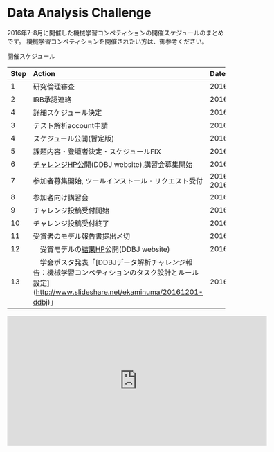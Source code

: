 # Data Analysis Challenge

2016年7-8月に開催した機械学習コンペティションの開催スケジュールのまとめです。
機械学習コンペティションを開催されたい方は、御参考ください。

開催スケジュール

|Step| Action       | Date      |  Description |
|:-----|:-----------|:------------|:-------------|
|1| 研究倫理審査| 2016/3/15  |      x    |
|2| IRB承認連絡 | 2016/3/30  |    x    |
|4| 詳細スケジュール決定 |  2016/4/1-8    |  x        |
|3| テスト解析account申請 | 2016/4/11 |    x      |
|4| スケジュール公開(暫定版)　| 2016/4/19 | x |
|5| 課題内容・登壇者決定・スケジュールFIX  | 2016/4/28           |   x       |
|6| [チャレンジHP](http://www.ddbj.nig.ac.jp/ddbj-challenge2016-j.html)公開(DDBJ website),講習会募集開始 |    2016/6/27    |    x    |
|7| 参加者募集開始, ツールインストール・リクエスト受付     |   2016/6/27-2016/8/21   |  x   |
|8 | 参加者向け講習会     |   2016/7/6   | x    |
|9 | チャレンジ投稿受付開始     |   2016/7/6   |  x   |
|10 | チャレンジ投稿受付終了     |   2016/8/31   |  x   |
|11 | 受賞者のモデル報告書提出〆切     |   2016/9/25   | x   |
|12 |　受賞モデルの[結果HP](http://www.ddbj.nig.ac.jp/whatsnew/wn160930-j.html)公開(DDBJ website)   |   2016/9/30   | x   |
|13 |　学会ポスタ発表「[DDBJデータ解析チャレンジ報告：機械学習コンペティションのタスク設計とルール設定] (http://www.slideshare.net/ekaminuma/20161201-ddbj)」   |   2016/12/1   | x   |

<iframe src="https://calendar.google.com/calendar/embed?height=300&amp;wkst=2&amp;bgcolor=%23FFFFFF&amp;src=nig.ac.jp_knj9sgd3pg7ife7un233h265lg%40group.calendar.google.com&amp;color=%238C500B&amp;ctz=Asia%2FTokyo" style="border-width:0" width="600" height="300" frameborder="0" scrolling="no"></iframe>
